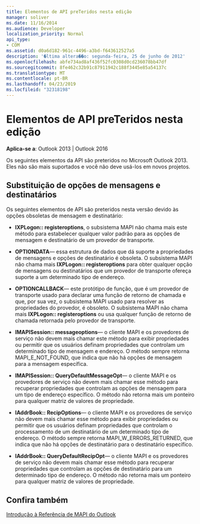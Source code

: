 ```yaml
---
title: Elementos de API preTeridos nesta edição
manager: soliver
ms.date: 11/16/2014
ms.audience: Developer
localization_priority: Normal
api_type:
- COM
ms.assetid: d0a6d182-961c-4496-a3bd-f643612527a5
description: '�ltima altera��o: segunda-feira, 25 de junho de 2012'
ms.openlocfilehash: abfe734ad8af436f52fc0308d0cd236078bb47df
ms.sourcegitcommit: 8fe462c32b91c87911942c188f3445e85a54137c
ms.translationtype: MT
ms.contentlocale: pt-BR
ms.lasthandoff: 04/23/2019
ms.locfileid: "32318198"
---
```

# <a name="api-elements-deprecated-in-this-edition"></a>Elementos de API preTeridos nesta edição

  
  
**Aplica-se a**: Outlook 2013 | Outlook 2016 
  
Os seguintes elementos da API são preteridos no Microsoft Outlook 2013. Eles não são mais suportados e você não deve usá-los em novos projetos.
  
## <a name="deprecation-of-message-and-recipient-options"></a>Substituição de opções de mensagens e destinatários

Os seguintes elementos de API são preteridos nesta versão devido às opções obsoletas de mensagem e destinatário:
  
- **IXPLogon:: registeroptions**, o subsistema MAPI não chama mais este método para estabelecer qualquer valor padrão para as opções de mensagem e destinatário de um provedor de transporte.
    
- **OPTIONDATA**— essa estrutura de dados que dá suporte a propriedades de mensagens e opções de destinatário é obsoleta. O subsistema MAPI não chama mais **IXPLogon:: registeroptions** para obter qualquer opção de mensagens ou destinatários que um provedor de transporte ofereça suporte a um determinado tipo de endereço. 
    
- **OPTIONCALLBACK**— este protótipo de função, que é um provedor de transporte usado para declarar uma função de retorno de chamada e que, por sua vez, o subsistema MAPI usado para resolver as propriedades do provedor, é obsoleto. O subsistema MAPI não chama mais **IXPLogon:: registeroptions** ou usa qualquer função de retorno de chamada retornada pelo provedor de transporte. 
    
- **IMAPISession:: messageoptions**— o cliente MAPI e os provedores de serviço não devem mais chamar este método para exibir propriedades ou permitir que os usuários definam propriedades que controlam um determinado tipo de mensagem e endereço. O método sempre retorna MAPI_E_NOT_FOUND, que indica que não há opções de mensagem para a mensagem específica.
    
- **IMAPISession:: QueryDefaultMessageOpt**— o cliente MAPI e os provedores de serviço não devem mais chamar esse método para recuperar propriedades que controlam as opções de mensagem para um tipo de endereço específico. O método não retorna mais um ponteiro para qualquer matriz de valores de propriedade.
    
- **IAddrBook:: RecipOptions**— o cliente MAPI e os provedores de serviço não devem mais chamar esse método para exibir propriedades ou permitir que os usuários definam propriedades que controlam o processamento de um destinatário de um determinado tipo de endereço. O método sempre retorna MAPI_W_ERRORS_RETURNED, que indica que não há opções de destinatário para o destinatário específico.
    
- **IAddrBook:: QueryDefaultRecipOpt**— o cliente MAPI e os provedores de serviço não devem mais chamar esse método para recuperar propriedades que controlam as opções de destinatário para um determinado tipo de endereço. O método não retorna mais um ponteiro para qualquer matriz de valores de propriedade.
    
## <a name="see-also"></a>Confira também



[Introdução à Referência de MAPI do Outlook](getting-started-with-the-outlook-mapi-reference.md)

